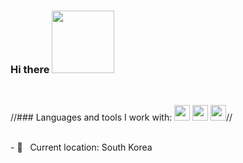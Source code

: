 ### Hi there <img src="https://media4.giphy.com/media/v1.Y2lkPTc5MGI3NjExYmN1a2xibzZ5YWYxeGJsbG10bzJlNmxvZTR4cWh1cWRvbGs2d29nbSZlcD12MV9pbnRlcm5hbF9naWZfYnlfaWQmY3Q9Zw/dzaUX7CAG0Ihi/giphy.gif" width=100px>
<br>

//### Languages and tools I work with:
<code><img src="https://pngdownload.io/wp-content/uploads/2023/12/HTML5-Logo-PNG-Symbol-for-Web-Development-Transparent-jpg.webp" height="25"></code>
<code><img src="https://pngdownload.io/wp-content/uploads/2023/12/CSS-Logo-PNG-Symbol-for-Web-Development-Transparent-jpg.webp" height="25"></code>
<code><img src="https://w1.pngwing.com/pngs/136/126/png-transparent-javascript-logo-angularjs-nodejs-computer-programming-web-development-computer-software-jquery-yellow.png" height="25"></code>//

<br>
- 📍 &nbsp; Current location: South Korea
